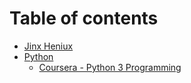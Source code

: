# Table of contents

* [Jinx Heniux](README.md)
* [Python](python/README.md)
  * [Coursera - Python 3 Programming](python/coursera-python-3-programming.md)
